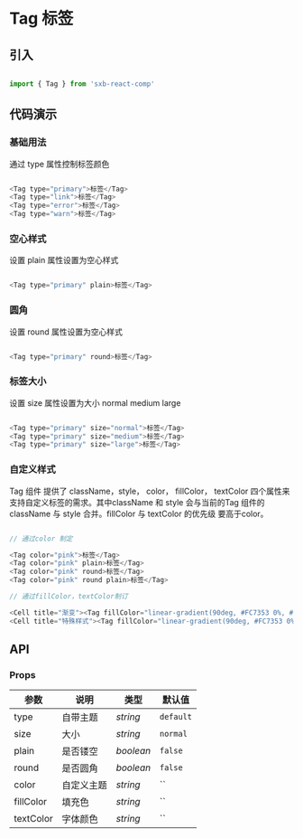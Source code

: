 # Tag 标签

## 引入

```js

import { Tag } from 'sxb-react-comp'

```

## 代码演示

### 基础用法

通过 type 属性控制标签颜色

```js

<Tag type="primary">标签</Tag>
<Tag type="link">标签</Tag>
<Tag type="error">标签</Tag>
<Tag type="warn">标签</Tag>
```
### 空心样式
设置 plain 属性设置为空心样式

```js

<Tag type="primary" plain>标签</Tag>
```

### 圆角
设置 round 属性设置为空心样式

```js

<Tag type="primary" round>标签</Tag>
```

### 标签大小
设置 size 属性设置为大小 normal medium large

```js

<Tag type="primary" size="normal">标签</Tag>
<Tag type="primary" size="medium">标签</Tag>
<Tag type="primary" size="large">标签</Tag>
```
### 自定义样式
Tag 组件 提供了 className，style， color， fillColor， textColor 四个属性来支持自定义标签的需求。其中className 和 style 会与当前的Tag 组件的className 与 style 合并。fillColor 与 textColor 的优先级 要高于color。

```js

// 通过color 制定

<Tag color="pink">标签</Tag>
<Tag color="pink" plain>标签</Tag>
<Tag color="pink" round>标签</Tag>
<Tag color="pink" round plain>标签</Tag>

// 通过fillColor，textColor制订

<Cell title="渐变"><Tag fillColor="linear-gradient(90deg, #FC7353 0%, #FC9153 100%)" textColor="#fff">标签</Tag></Cell>
<Cell title="特殊样式"><Tag fillColor="linear-gradient(90deg, #FC7353 0%, #FC9153 100%)" textColor="#fff" round style={{borderBottomLeftRadius: 0}}>标签</Tag></Cell>

```

## API

### Props

| 参数 | 说明 | 类型 | 默认值 |
| --- | --- | --- | --- |
| type | 自带主题 | _string_ | `default` |
| size | 大小 | _string_ | `normal` |
| plain | 是否镂空 | _boolean_ | `false` |
| round | 是否圆角 | _boolean_ | `false` |
| color | 自定义主题 | _string_ | `` |
| fillColor | 填充色 | _string_ | `` |
| textColor | 字体颜色 | _string_ | `` |